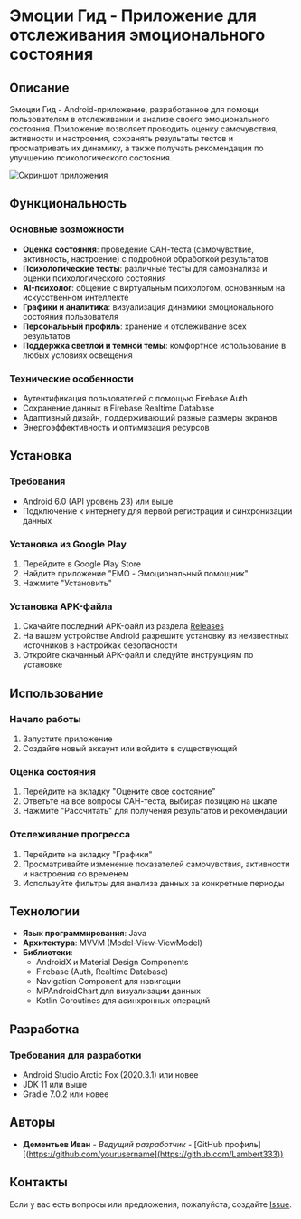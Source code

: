 # Эмоции Гид - Приложение для отслеживания эмоционального состояния

## Описание

Эмоции Гид - Android-приложение, разработанное для помощи пользователям в отслеживании и анализе своего эмоционального состояния. Приложение позволяет проводить оценку самочувствия, активности и настроения, сохранять результаты тестов и просматривать их динамику, а также получать рекомендации по улучшению психологического состояния.

![Скриншот приложения](screenshots/main_screen.jpg)

## Функциональность

### Основные возможности

- **Оценка состояния**: проведение САН-теста (самочувствие, активность, настроение) с подробной обработкой результатов
- **Психологические тесты**: различные тесты для самоанализа и оценки психологического состояния
- **AI-психолог**: общение с виртуальным психологом, основанным на искусственном интеллекте
- **Графики и аналитика**: визуализация динамики эмоционального состояния пользователя
- **Персональный профиль**: хранение и отслеживание всех результатов
- **Поддержка светлой и темной темы**: комфортное использование в любых условиях освещения

### Технические особенности

- Аутентификация пользователей с помощью Firebase Auth
- Сохранение данных в Firebase Realtime Database
- Адаптивный дизайн, поддерживающий разные размеры экранов
- Энергоэффективность и оптимизация ресурсов

## Установка

### Требования

- Android 6.0 (API уровень 23) или выше
- Подключение к интернету для первой регистрации и синхронизации данных

### Установка из Google Play

1. Перейдите в Google Play Store
2. Найдите приложение "EMO - Эмоциональный помощник"
3. Нажмите "Установить"

### Установка APK-файла

1. Скачайте последний APK-файл из раздела [Releases]([https://github.com/yourusername/emo/releases](https://github.com/quuarkk/emotion-guide/tree/Temp/app/release))
2. На вашем устройстве Android разрешите установку из неизвестных источников в настройках безопасности
3. Откройте скачанный APK-файл и следуйте инструкциям по установке

## Использование

### Начало работы

1. Запустите приложение
2. Создайте новый аккаунт или войдите в существующий

### Оценка состояния

1. Перейдите на вкладку "Оцените свое состояние"
2. Ответьте на все вопросы САН-теста, выбирая позицию на шкале
3. Нажмите "Рассчитать" для получения результатов и рекомендаций

### Отслеживание прогресса

1. Перейдите на вкладку "Графики"
2. Просматривайте изменение показателей самочувствия, активности и настроения со временем
3. Используйте фильтры для анализа данных за конкретные периоды

## Технологии

- **Язык программирования**: Java
- **Архитектура**: MVVM (Model-View-ViewModel)
- **Библиотеки**:
  - AndroidX и Material Design Components
  - Firebase (Auth, Realtime Database)
  - Navigation Component для навигации
  - MPAndroidChart для визуализации данных
  - Kotlin Coroutines для асинхронных операций

## Разработка

### Требования для разработки

- Android Studio Arctic Fox (2020.3.1) или новее
- JDK 11 или выше
- Gradle 7.0.2 или новее

## Авторы

- **Дементьев Иван** - *Ведущий разработчик* - [GitHub профиль][(https://github.com/yourusername](https://github.com/Lambert333))

## Контакты

Если у вас есть вопросы или предложения, пожалуйста, создайте [Issue]([https://github.com/yourusername/emo/issues](https://github.com/quuarkk/emotion-guide/issues)).
